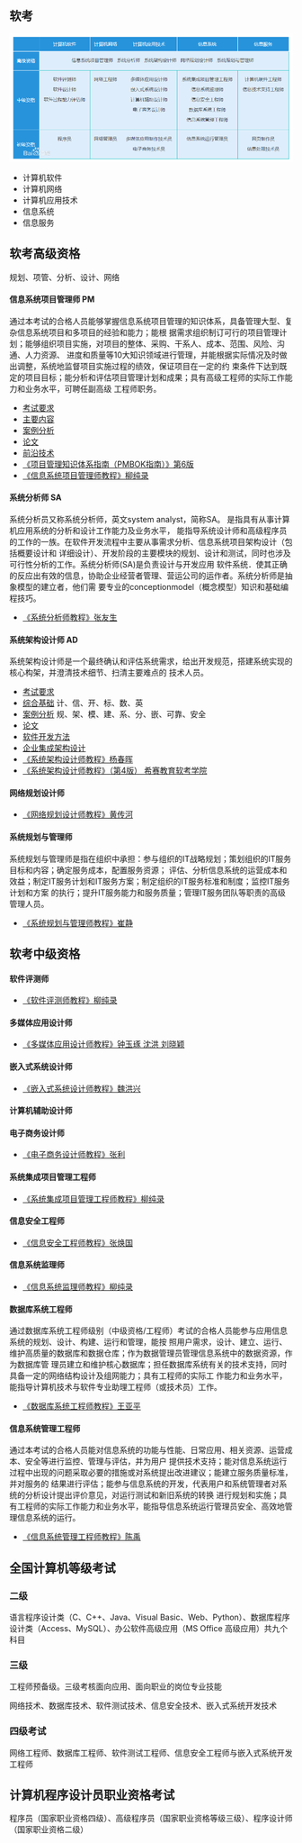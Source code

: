 
## 软考

![ruankao](../img/00-ruankao.jpg)

* 计算机软件
* 计算机网络
* 计算机应用技术
* 信息系统
* 信息服务

## 软考高级资格
规划、项管、分析、设计、网络

#### 信息系统项目管理师 PM
通过本考试的合格人员能够掌握信息系统项目管理的知识体系，具备管理大型、复杂信息系统项目和多项目的经验和能力；能根
据需求组织制订可行的项目管理计划；能够组织项目实施，对项目的整体、采购、干系人、成本、范围、风险、沟通、人力资源、
进度和质量等10大知识领域进行管理，并能根据实际情况及时做出调整，系统地监督项目实施过程的绩效，保证项目在一定的约
束条件下达到既定的项目目标；能分析和评估项目管理计划和成果；具有高级工程师的实际工作能力和业务水平，可聘任副高级
工程师职务。

* [考试要求](/80-project/exam/30-pm-require.md)
* [主要内容](/80-project/exam/31-pm.md)
* [案例分析](/80-project/exam/32-pm-case.md)
* [论文](/80-project/exam/33-pm-papers.md)
* [前沿技术](/80-project/exam/34-pm-innovative.md)
* [《项目管理知识体系指南（PMBOK指南）》第6版](/99-book/notes/80-project/PMBOK.md)
* [《信息系统项目管理师教程》柳纯录](/99-book/notes/80-project/信息系统项目管理师教程.md)

#### 系统分析师 SA
系统分析员又称系统分析师，英文system analyst，简称SA。 是指具有从事计算机应用系统的分析和设计工作能力及业务水平，
能指导系统设计师和高级程序员的工作的一族。在软件开发流程中主要从事需求分析、信息系统项目架构设计（包括概要设计和
详细设计）、开发阶段的主要模块的规划、设计和测试，同时也涉及可行性分析的工作。系统分析师(SA)是负责设计与开发应用
软件系统．使其正确的反应出有效的信息，协助企业经营者管理、营运公司的运作者。系统分析师是抽象模型的建立者，他们需
要专业的conceptionmodel（概念模型）知识和基础编程技巧。

* [《系统分析师教程》张友生](/99-book/notes/80-project/系统分析师教程.md)

#### 系统架构设计师 AD
系统架构设计师是一个最终确认和评估系统需求，给出开发规范，搭建系统实现的核心构架，并澄清技术细节、扫清主要难点的
技术人员。

* [考试要求](/80-project/exam/40-ad-require.md)
* [综合基础](/80-project/exam/41-ad-base.md) 计、信、开、标、数、英
* [案例分析](/80-project/exam/42-ad-case.md) 规、架、模、建、系、分、嵌、可靠、安全
* [论文](/80-project/exam/43-ad-papers.md)
* [软件开发方法](/80-project/exam/44-ad-dev.md)
* [企业集成架构设计](/80-project/exam/45-ad-design.md)
* [《系统架构设计师教程》杨春晖](/99-book/notes/80-project/系统架构设计师教程.md)
* [《系统架构设计师教程》（第4版） 希赛教育软考学院](/99-book/notes/80-project/系统架构设计师教程(第4版).md)

#### 网络规划设计师
* [《网络规划设计师教程》黄传河](/99-book/notes/80-project/网络规划设计师教程.md)

#### 系统规划与管理师
系统规划与管理师是指在组织中承担：参与组织的IT战略规划；策划组织的IT服务目标和内容；确定服务成本，配置服务资源；
评估、分析信息系统的运营成本和效益；制定IT服务计划和IT服务方案；制定组织的IT服务标准和制度；监控IT服务计划和方案
的执行；提升IT服务能力和服务质量；管理IT服务团队等职责的高级管理人员。

* [《系统规划与管理师教程》崔静](/99-book/notes/80-project/系统规划与管理师教程.md)

## 软考中级资格

#### 软件评测师
* [《软件评测师教程》柳纯录](/99-book/notes/80-project/软件评测师教程.md)

#### 多媒体应用设计师
* [《多媒体应用设计师教程》钟玉琢 沈洪 刘晓颖](/99-book/notes/80-project/多媒体应用设计师教程.md)

#### 嵌入式系统设计师
* [《嵌入式系统设计师教程》魏洪兴](/99-book/notes/80-project/嵌入式系统设计师教程.md)

#### 计算机辅助设计师
#### 电子商务设计师
* [《电子商务设计师教程》张利](/99-book/notes/80-project/电子商务设计师教程.md)

#### 系统集成项目管理工程师
* [《系统集成项目管理工程师教程》柳纯录](/99-book/notes/80-project/系统集成项目管理工程师教程.md)

#### 信息安全工程师
* [《信息安全工程师教程》张焕国](/99-book/notes/80-project/信息安全工程师教程.md)

#### 信息系统监理师
* [《信息系统监理师教程》柳纯录](/99-book/notes/80-project/信息系统监理师教程.md)

#### 数据库系统工程师
通过数据库系统工程师级别（中级资格/工程师）考试的合格人员能参与应用信息系统的规划、设计、构建、运行和管理，能按
照用户需求，设计、建立、运行、维护高质量的数据库和数据仓库；作为数据管理员管理信息系统中的数据资源，作为数据库管
理员建立和维护核心数据库；担任数据库系统有关的技术支持，同时具备一定的网络结构设计及组网能力；具有工程师的实际工
作能力和业务水平，能指导计算机技术与软件专业助理工程师（或技术员）工作。

* [《数据库系统工程师教程》王亚平](/99-book/notes/80-project/数据库系统工程师教程.md)

#### 信息系统管理工程师
通过本考试的合格人员能对信息系统的功能与性能、日常应用、相关资源、运营成本、安全等进行监控、管理与评估，并为用户
提供技术支持；能对信息系统运行过程中出现的问题采取必要的措施或对系统提出改进建议；能建立服务质量标准，并对服务的
结果进行评估；能参与信息系统的开发，代表用户和系统管理者对系统的分析设计提出评价意见，对运行测试和新旧系统的转换
进行规划和实施；具有工程师的实际工作能力和业务水平，能指导信息系统运行管理员安全、高效地管理信息系统的运行。

* [《信息系统管理工程师教程》陈禹](/99-book/notes/80-project/信息系统管理工程师教程.md)



## 全国计算机等级考试

### 二级
语言程序设计类（C、C++、Java、Visual Basic、Web、Python）、数据库程序设计类（Access、MySQL）、办公软件高级应用（MS Office 高级应用）共九个科目

### 三级
工程师预备级。三级考核面向应用、面向职业的岗位专业技能

网络技术、数据库技术、软件测试技术、信息安全技术、嵌入式系统开发技术

### 四级考试
网络工程师、数据库工程师、软件测试工程师、信息安全工程师与嵌入式系统开发工程师

## 计算机程序设计员职业资格考试
程序员（国家职业资格四级）、高级程序员（国家职业资格等级三级）、程序设计师（国家职业资格二级）